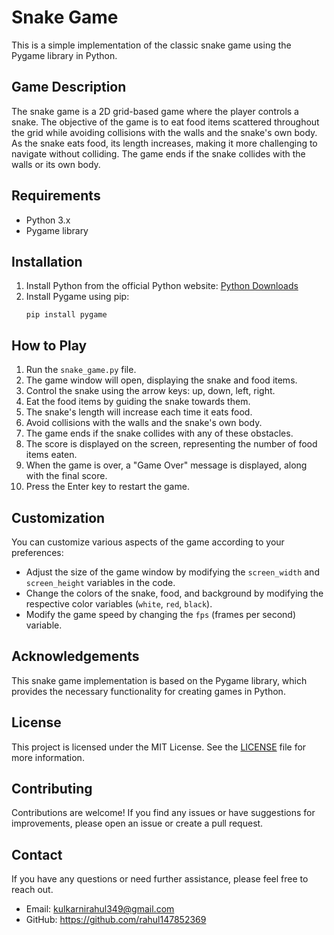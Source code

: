 # Snake Game

This is a simple implementation of the classic snake game using the Pygame library in Python.

## Game Description
The snake game is a 2D grid-based game where the player controls a snake. The objective of the game is to eat food items scattered throughout the grid while avoiding collisions with the walls and the snake's own body. As the snake eats food, its length increases, making it more challenging to navigate without colliding. The game ends if the snake collides with the walls or its own body.

## Requirements
- Python 3.x
- Pygame library

## Installation
1. Install Python from the official Python website: [Python Downloads](https://www.python.org/downloads/)
2. Install Pygame using pip:
   ```
   pip install pygame
   ```

## How to Play
1. Run the `snake_game.py` file.
2. The game window will open, displaying the snake and food items.
3. Control the snake using the arrow keys: up, down, left, right.
4. Eat the food items by guiding the snake towards them.
5. The snake's length will increase each time it eats food.
6. Avoid collisions with the walls and the snake's own body.
7. The game ends if the snake collides with any of these obstacles.
8. The score is displayed on the screen, representing the number of food items eaten.
9. When the game is over, a "Game Over" message is displayed, along with the final score.
10. Press the Enter key to restart the game.

## Customization
You can customize various aspects of the game according to your preferences:
- Adjust the size of the game window by modifying the `screen_width` and `screen_height` variables in the code.
- Change the colors of the snake, food, and background by modifying the respective color variables (`white`, `red`, `black`).
- Modify the game speed by changing the `fps` (frames per second) variable.

## Acknowledgements
This snake game implementation is based on the Pygame library, which provides the necessary functionality for creating games in Python.

## License
This project is licensed under the MIT License. See the [LICENSE](LICENSE) file for more information.

## Contributing

Contributions are welcome! If you find any issues or have suggestions for improvements, please open an issue or create a pull request.

## Contact

If you have any questions or need further assistance, please feel free to reach out.

- Email: kulkarnirahul349@gmail.com
- GitHub: https://github.com/rahul147852369


